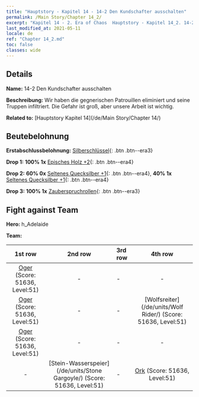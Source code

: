 ```yaml
---
title: "Hauptstory - Kapitel 14 - 14-2 Den Kundschafter ausschalten"
permalink: /Main Story/Chapter 14_2/
excerpt: "Kapitel 14 - 2. Era of Chaos  Hauptstory - Kapitel 14_2. 14-2 Den Kundschafter ausschalten"
last_modified_at: 2021-05-11
locale: de
ref: "Chapter 14_2.md"
toc: false
classes: wide
---
```


## Details

 **Name:** 14-2 Den Kundschafter ausschalten

 **Beschreibung:** Wir haben die gegnerischen Patrouillen eliminiert und seine Truppen infiltriert. Die Gefahr ist groß, aber unsere Arbeit ist wichtig.

 **Related to:** [Hauptstory Kapitel 14](/de/Main Story/Chapter 14/)

## Beutebelohnung

 **Erstabschlussbelohnung:** [Silberschlüssel](/ItemsDE/con_693/){: .btn .btn--era3}

 **Drop 1:** **100% 1x** [Episches Holz +2](/ItemsDE/mat_48/){: .btn .btn--era4}

 **Drop 2:** **60% 0x** [Seltenes Quecksilber +1](/ItemsDE/mat_42/){: .btn .btn--era4}, **40% 1x** [Seltenes Quecksilber +1](/ItemsDE/mat_42/){: .btn .btn--era4}

 **Drop 3:** **100% 1x** [Zauberspruchrollen](/ItemsDE/con_694/){: .btn .btn--era3}


## Fight against Team
 **Hero:** h_Adelaide

 **Team:**


  | 1st row | 2nd row | 3rd row | 4th row |
  |:----:|:----:|:----|:----:|
  | [Oger](/de/units/Ogre/) (Score: 51636, Level:51)  | - | - | - |
  | [Oger](/de/units/Ogre/) (Score: 51636, Level:51)  | - | - | [Wolfsreiter](/de/units/Wolf Rider/) (Score: 51636, Level:51)  |
  | [Oger](/de/units/Ogre/) (Score: 51636, Level:51)  | - | - | - |
  | - | [Stein-Wasserspeier](/de/units/Stone Gargoyle/) (Score: 51636, Level:51)  | - | [Ork](/de/units/Orc/) (Score: 51636, Level:51)  |


